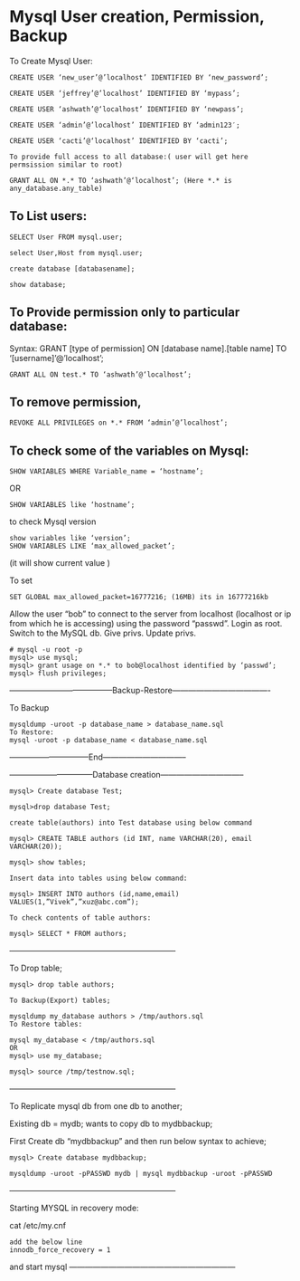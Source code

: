 
# Mysql User creation, Permission, Backup
To Create Mysql User:
```shell
CREATE USER ‘new_user’@’localhost’ IDENTIFIED BY ‘new_password’;

CREATE USER ‘jeffrey’@’localhost’ IDENTIFIED BY ‘mypass’;

CREATE USER ‘ashwath’@‘localhost’ IDENTIFIED BY ‘newpass’;

CREATE USER ‘admin’@’localhost’ IDENTIFIED BY ‘admin123′;

CREATE USER ‘cacti’@‘localhost’ IDENTIFIED BY ‘cacti’;

To provide full access to all database:( user will get here permsission similar to root)

GRANT ALL ON *.* TO ‘ashwath’@‘localhost’; (Here *.* is any_database.any_table)
```
 

## To List users:
```shell
SELECT User FROM mysql.user;

select User,Host from mysql.user;

create database [databasename];

show database;
```

## To Provide permission only to particular database:

Syntax: GRANT [type of permission] ON [database name].[table name] TO ‘[username]’@’localhost’;
```shell
GRANT ALL ON test.* TO ‘ashwath’@‘localhost’;
```
 

## To remove permission,

```shell
REVOKE ALL PRIVILEGES on *.* FROM ‘admin’@’localhost’;
```

 

## To check some of the variables on Mysql:

`SHOW VARIABLES WHERE Variable_name = ‘hostname’;`

OR

`SHOW VARIABLES like ‘hostname’;`

to check Mysql version

```shell
show variables like ‘version’;
SHOW VARIABLES LIKE ‘max_allowed_packet’;
```
 (it will show current value )

To set
```shell
SET GLOBAL max_allowed_packet=16777216; (16MB) its in 16777216kb
```
 

Allow the user “bob” to connect to the server from localhost (localhost or ip from which he is accessing) using the password “passwd”. Login as root. Switch to the MySQL db. Give privs. Update privs.
```shell
# mysql -u root -p
mysql> use mysql;
mysql> grant usage on *.* to bob@localhost identified by ‘passwd’;
mysql> flush privileges;
```
—————————————Backup-Restore————————————-

To Backup
```shell
mysqldump -uroot -p database_name > database_name.sql
To Restore:
mysql -uroot -p database_name < database_name.sql
```
——————————End——————————–

——————————–Database creation——————————–
```shell
mysql> Create database Test;

mysql>drop database Test;

create table(authors) into Test database using below command

mysql> CREATE TABLE authors (id INT, name VARCHAR(20), email VARCHAR(20));

mysql> show tables;

Insert data into tables using below command:

mysql> INSERT INTO authors (id,name,email) VALUES(1,”Vivek”,”xuz@abc.com”);

To check contents of table authors:

mysql> SELECT * FROM authors;
```

—————————————————————

To Drop table;


```shell
mysql> drop table authors;

To Backup(Export) tables;

mysqldump my_database authors > /tmp/authors.sql
To Restore tables:

mysql my_database < /tmp/authors.sql
OR
mysql> use my_database;

mysql> source /tmp/testnow.sql;
```
—————————————————————

To Replicate mysql db from one db to another;

Existing db = mydb; wants to copy db to mydbbackup;

First Create db “mydbbackup” and then run below syntax  to achieve;
```shell
mysql> Create database mydbbackup;

mysqldump -uroot -pPASSWD mydb | mysql mydbbackup -uroot -pPASSWD
```
—————————————————————

Starting MYSQL in recovery mode:

cat /etc/my.cnf
```shell
add the below line
innodb_force_recovery = 1
```

and start mysql
—————————————————————

